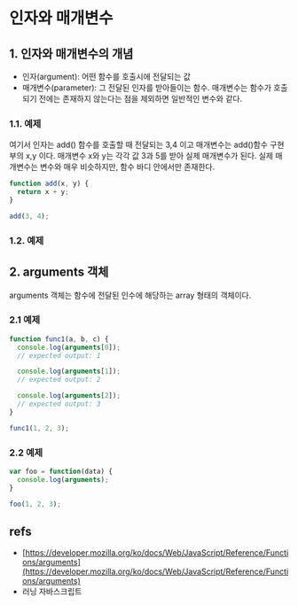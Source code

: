# 인자와 매개변수

## 1. 인자와 매개변수의 개념

* 인자(argument): 어떤 함수를 호출시에 전달되는 값
* 매개변수(parameter): 그 전달된 인자를 받아들이는 함수. 매개변수는 함수가 호출되기 전에는 존재하지 않는다는 점을 제외하면 일반적인 변수와 같다.

### 1.1. 예제

여기서 인자는 add() 함수를 호출할 때 전달되는 3,4 이고 매개변수는 add()함수 구현부의 x,y 이다. 매개변수 x와 y는 각각 값 3과 5를 받아 실제 매개변수가 된다. 실제 매개변수는 변수와 매우 비슷하지만, 함수 바디 안에서만 존재한다.

```javascript
function add(x, y) {
  return x + y;
}

add(3, 4);
```

### 1.2. 예제

## 2. arguments 객체

arguments 객체는 함수에 전달된 인수에 해당하는 array 형태의 객체이다.

### 2.1 예제

```javascript
function func1(a, b, c) {
  console.log(arguments[0]);
  // expected output: 1

  console.log(arguments[1]);
  // expected output: 2

  console.log(arguments[2]);
  // expected output: 3
}

func1(1, 2, 3);
```

### 2.2 예제

```javascript
var foo = function(data) {
  console.log(arguments);
}

foo(1, 2, 3);
```

## refs

* [https://developer.mozilla.org/ko/docs/Web/JavaScript/Reference/Functions/arguments](https://developer.mozilla.org/ko/docs/Web/JavaScript/Reference/Functions/arguments)
* 러닝 자바스크립트
